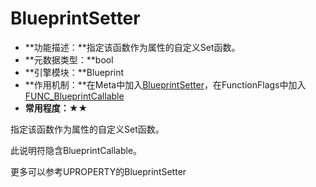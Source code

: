 # BlueprintSetter

- **功能描述：**指定该函数作为属性的自定义Set函数。
- **元数据类型：**bool
- **引擎模块：**Blueprint
- **作用机制：**在Meta中加入[BlueprintSetter](../../../Meta/Blueprint/BlueprintSetter.md)，在FunctionFlags中加入[FUNC_BlueprintCallable ](../../../Flags/EFunctionFlags/FUNC_BlueprintCallable.md)
- **常用程度：**★★

指定该函数作为属性的自定义Set函数。

此说明符隐含BlueprintCallable。

更多可以参考UPROPERTY的BlueprintSetter
